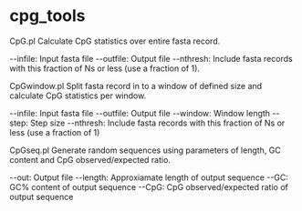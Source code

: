 cpg_tools
=========

CpG.pl
Calculate CpG statistics over entire fasta record.

--infile: Input fasta file
--outfile: Output file
--nthresh: Include fasta records with this fraction of Ns or less (use a fraction of 1).


CpGwindow.pl
Split fasta record in to a window of defined size and calculate CpG statistics per window.

--infile: Input fasta file
--outfile: Output file
--window: Window length
--step: Step size
--nthresh: Include fasta records with this fraction of Ns or less (use a fraction of 1)

CpGseq.pl
Generate random sequences using parameters of length, GC content and CpG observed/expected ratio.

--out: Output file
--length: Approxiamate length of output sequence
--GC: GC% content of output sequence
--CpG: CpG observed/expected ratio of output sequence

